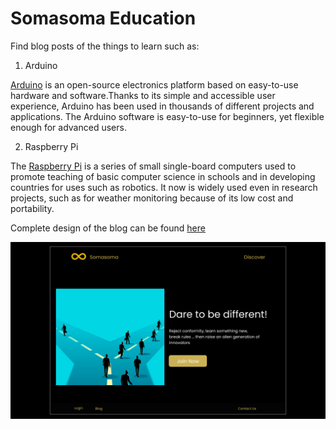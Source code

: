 # Somasoma Education

Find blog posts of the things to learn such as:

1. Arduino

[Arduino](https://www.arduino.cc/en/guide/introduction) is an open-source electronics platform based on easy-to-use hardware and software.Thanks to its simple and accessible user experience, Arduino has been used in thousands of different projects and applications. The Arduino software is easy-to-use for beginners, yet flexible enough for advanced users.

2. Raspberry Pi

The [Raspberry Pi](https://www.raspberrypi.org/) is a series of small single-board computers used to promote teaching of basic computer science in schools and in developing countries for uses such as robotics. It now is widely used even in research projects, such as for weather monitoring because of its low cost and portability.

Complete design of the blog can be found [here](https://www.figma.com/proto/utaKGEZSbUwp4B0GrhF1rx/Somasoma_Version-2?node-id=2%3A0&scaling=min-zoom)

![Home](/app/static/home.png)